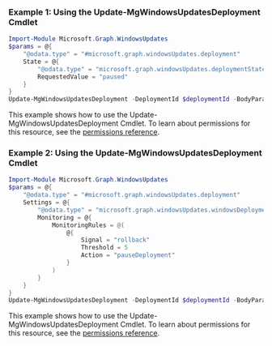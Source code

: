 ### Example 1: Using the Update-MgWindowsUpdatesDeployment Cmdlet
```powershell
Import-Module Microsoft.Graph.WindowsUpdates
$params = @{
	"@odata.type" = "#microsoft.graph.windowsUpdates.deployment"
	State = @{
		"@odata.type" = "microsoft.graph.windowsUpdates.deploymentState"
		RequestedValue = "paused"
	}
}
Update-MgWindowsUpdatesDeployment -DeploymentId $deploymentId -BodyParameter $params
```
This example shows how to use the Update-MgWindowsUpdatesDeployment Cmdlet.
To learn about permissions for this resource, see the [permissions reference](/graph/permissions-reference).
### Example 2: Using the Update-MgWindowsUpdatesDeployment Cmdlet
```powershell
Import-Module Microsoft.Graph.WindowsUpdates
$params = @{
	"@odata.type" = "#microsoft.graph.windowsUpdates.deployment"
	Settings = @{
		"@odata.type" = "microsoft.graph.windowsUpdates.windowsDeploymentSettings"
		Monitoring = @{
			MonitoringRules = @(
				@{
					Signal = "rollback"
					Threshold = 5
					Action = "pauseDeployment"
				}
			)
		}
	}
}
Update-MgWindowsUpdatesDeployment -DeploymentId $deploymentId -BodyParameter $params
```
This example shows how to use the Update-MgWindowsUpdatesDeployment Cmdlet.
To learn about permissions for this resource, see the [permissions reference](/graph/permissions-reference).
